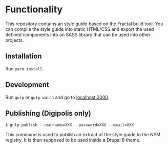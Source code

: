 # Functionality
This repository contains an style guide based on the Fractal build tool. You can compile the style guide into static HTML/CSS and export the used defined components into an SASS library that can be used into other projects.

## Installation
Run `yarn install`.

## Development
Run `gulp` or `gulp watch` and go to [localhost:3000](http://localhost:3000).

## Publishing (Digipolis only)
```
$ gulp publish --username=XXX --password=XXX --email=XXX
```
This command is used to publish an extract of the style guide to the NPM registry.
It is then supposed to be used inside a Drupal 8 theme.
